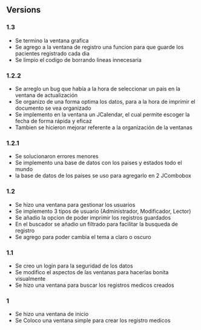 ## Versions

### 1.3
- Se termino la ventana grafica
- Se agrego a la ventana de registro una funcion para que guarde los pacientes registrado cada dia
- Se limpio el codigo de borrando lineas innecesaria

### 1.2.2
- Se arreglo un bug que había a la hora de seleccionar un pais en la ventana de actualización
- Se organizo de una forma optima los datos, para a la hora de imprimir el documento se vea organizado
- Se implemento en la ventana un JCaIendar, el cual permite escoger la fecha de forma rápida y eficaz
- Tambien se hicieron mejorar referente a la organización de la ventanas

### 1.2.1
- Se solucionaron errores menores
- Se implemento una base de datos con los paises y estados todo el mundo
- la base de datos de los paises se uso para agregarlo en 2 JCombobox
  
### 1.2
- Se hizo una ventana para gestionar los usuarios
- Se implemento 3 tipos de usuario (Administrador, Modificador, Lector)
- Se añadio la opcion de poder imprimir los registros guardados
- En el buscador se añadio un filtrado para facilitar la busqueda de registro
- Se agrego para poder cambia el tema a claro o oscuro

### 1.1
- Se creo un login para la seguridad de los datos
- Se modifico el aspectos de las ventanas para hacerlas bonita visualmente
- Se hizo una ventana para buscar los registros medicos creados

### 1
- Se hizo una ventana de inicio
- Se Coloco una ventana simple para crear los registro medicos 
